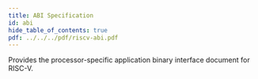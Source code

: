 ```yaml
---
title: ABI Specification
id: abi
hide_table_of_contents: true
pdf: ../../../pdf/riscv-abi.pdf
---
```


Provides the processor-specific application binary interface document for RISC-V.

<PDF download= {frontMatter.pdf} title= {frontMatter.title} >
</PDF>